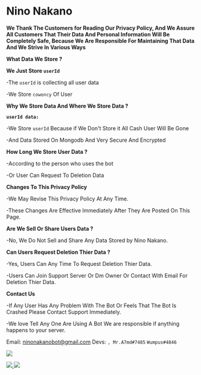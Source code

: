 # Nino Nakano

**We Thank The Customers for Reading Our Privacy Policy, And We Assure All Customers That Their Data And Personal Information Will Be Completely Safe, Because We Are Responsible For Maintaining That Data And We Strive In Various Ways**

**__What Data We Store ?__**
 
**We Just Store ``userId``**

-The ``userId`` is collecting all user data

-We Store ``cowoncy`` Of User 

**__Why We Store Data And Where We Store Data ?__**

**``userId data:``**

-We Store ``userId`` Because if We Don't Store it All Cash User Will Be Gone 

-And Data Stored On Mongodb And Very Secure And Encrypted

**__How Long We Store User Data ?__**

-According to the person who uses the bot

-Or User Can Request To Deletion Data

**Changes To This Privacy Policy**

-We May Revise This Privacy Policy At Any Time.

-These Changes Are Effective Immediately After They Are Posted On This Page.

**Are We Sell Or Share Users Data ?**

-No, We Do Not Sell and Share Any Data Stored by Nino Nakano.

**Can Users Request Deletion Thier Data ?**

-Yes, Users Can Any Time To Request Deletion Thier Data.

-Users Can Join Support Server Or Dm Owner Or Contact With Email For Deletion Thier Data.

**Contact Us**

-If Any User Has Any Problem With The Bot Or Feels That The Bot Is Crashed Please Contact Support Immediately.

-We love Tell Any One Are Using A Bot We are responsible if anything happens to your server.

Email: ninonakanobot@gmail.com
Devs: ``, Mr.A7md#7485`` ``Wumpus#4846``

<a href="https://discord.gg/4m67scdTEW"><img src="https://discord.com/api/guilds/1046125012911931474/widget.png?style=banner2"></a>

<a href="https://discord.gg/4m67scdTEW" target="_blank"> <img src="https://img.shields.io/badge/Discord-7289DA?style=for-the-badge&logo=discord&logoColor=white" /> </a>  <a href="mailto: ninonakanobot@gmail.com"> <img src="https://img.shields.io/badge/Gmail-145bcd?style=for-the-badge&logo=Gmail&logoColor=white" /> </a>

